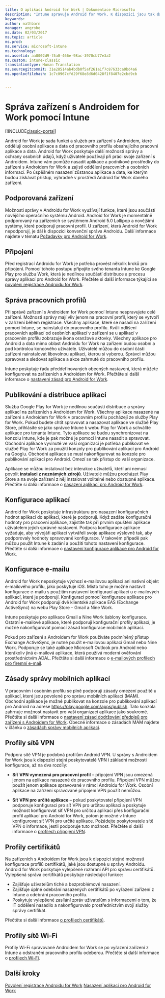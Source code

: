 ```yaml
---
title: O aplikaci Android for Work | Dokumentace Microsoftu
description: "Intune spravuje Android for Work. K dispozici jsou tak další možnosti správy a ochrany osobních údajů, když uživatelé používají při práci svoje zařízení s Androidem."
keywords: 
author: nathbarn
manager: angrobe
ms.date: 02/03/2017
ms.topic: article
ms.prod: 
ms.service: microsoft-intune
ms.technology: 
ms.assetid: aa0002d9-f5a0-466e-98ac-3970cb77e3a2
ms.custom: intune-classic
translationtype: Human Translation
ms.sourcegitcommit: 31e28514ab4bdb0f5af261a1f7c87633ca0bd4a6
ms.openlocfilehash: 1c7c0967cfd29f68e8d6d0428f1f8407e2cbd9cb


---
```


# <a name="manage-android-for-work-devices-with-intune"></a>Správa zařízení s Androidem for Work pomocí Intune

[!INCLUDE[classic-portal](../includes/classic-portal.md)]

Android for Work je sada funkcí a služeb pro zařízení s Androidem, které oddělují osobní aplikace a data od pracovního profilu obsahujícího pracovní aplikace a data. Android for Work poskytuje další možnosti správy a ochrany osobních údajů, když uživatelé používají při práci svoje zařízení s Androidem. Intune vám pomůže nasadit aplikace a podnikové prostředky do zařízení s Androidem for Work a zajistí oddělení pracovních a osobních informací. Po úspěšném nasazení zůstanou aplikace a data, ke kterým budou získávat přístup, výhradně v prostředí Android for Work daného zařízení.

## <a name="supported-devices"></a>Podporovaná zařízení

Možnosti správy v Androidu for Work využívají funkce, které jsou součástí novějšího operačního systému Android. Android for Work je momentálně podporovaný na zařízeních se systémem Android 5.0 Lollipop a novějšími systémy, které podporují pracovní profil. U zařízení, která Android for Work nepodporují, je dál k dispozici konvenční správa Androidu. Další informace najdete v tématu [Požadavky pro Android for Work](https://support.google.com/work/android/answer/6174145?hl=en&ref_topic=6151012).

## <a name="onboarding"></a>Připojení

Před registrací Androidu for Work je potřeba provést několik kroků pro připojení. Pomocí tohoto postupu připojíte svého tenanta Intune ke Google Play pro službu Work, která je nedílnou součástí distribuce a procesu správy aplikací pro Android for Work. Přečtěte si další informace týkající se [povolení registrace Androidu for Work](https://docs.microsoft.com/intune/deploy-use/set-up-android-for-work).

## <a name="work-profile-management"></a>Správa pracovních profilů

Při správě zařízení s Androidem for Work pomocí Intune nespravujete celé zařízení. Možnosti správy mají vliv jenom na pracovní profil, který se vytvoří v zařízení během registrace. Všechny aplikace, které se nasadí na zařízení pomocí Intune, se nainstalují do pracovního profilu. Kvůli odlišení pracovních aplikací od osobních aplikací v zařízení se u aplikací v pracovním profilu zobrazuje ikona oranžové aktovky. Všechny aplikace pro Android a data mimo oblast Androidu for Work na zařízení budou osobní a pod kontrolou koncového uživatele. Uživatelé můžou do osobní části zařízení nainstalovat libovolnou aplikaci, kterou si vyberou. Správci můžou spravovat a sledovat aplikace a akce zahrnuté do pracovního profilu.

Intune poskytuje řadu předdefinovaných obecných nastavení, která můžete konfigurovat na zařízeních s Androidem for Work. Přečtěte si další informace o [nastavení zásad pro Android for Work](android-for-work-policy-settings-in-microsoft-intune.md).

## <a name="app-publishing-and-distribution"></a>Publikování a distribuce aplikací

Služba Google Play for Work je nedílnou součástí distribuce a správy aplikací na zařízeních s Androidem for Work. Všechny aplikace nasazené na zařízení s Androidem for Work v pracovním profilu pocházejí ze služby Play for Work. Pokud budete chtít spravovat a nasazovat aplikace ve službě Play Store, přihlásíte se jako správce Intune k webu Play for Work a schválíte aplikace pro tenanta Intune. Tyto aplikace se budou synchronizovat na konzolu Intune, kde je pak možné je pomocí Intune nasadit a spravovat. Obchodní aplikace vyvinuté ve vaší organizaci je potřeba publikovat ve službě Play for Work za použití konzoly pro publikování aplikací pro Android na Googlu. Obchodní aplikace se musí nakonfigurovat na konzole pro publikování aplikací pro Android. Omezí se tak přístup do vaší organizace.

Aplikace se můžou instalovat bez interakce uživatelů, kteří ani nemusí povolit **instalaci z neznámých zdrojů**. Uživatelé můžou procházet Play Store a na svoje zařízení z něj instalovat volitelné nebo dostupné aplikace. Přečtěte si další informace o [nasazení aplikací pro Android for Work](https://docs.microsoft.com/intune/deploy-use/android-for-work-apps).

## <a name="app-configuration"></a>Konfigurace aplikací

Android for Work poskytuje infrastrukturu pro nasazení konfiguračních hodnot aplikací do aplikací, které je podporují. Když zadáte konfigurační hodnoty pro pracovní aplikace, zajistíte tak při prvním spuštění aplikace uživatelem jejich správné nastavení. Podpora konfigurace aplikace vyžaduje, aby vývojáři aplikací vytvářeli svoje aplikace výslovně tak, aby podporovaly hodnoty spravované konfigurace. V takovém případě pak můžou použít Intune k zadání a použití tohoto nastavení konfigurace. Přečtěte si další informace o [nastavení konfigurace aplikace pro Android for Work](afw-app-configuration-policy.md).

## <a name="email-configuration"></a>Konfigurace e-mailu

Android for Work neposkytuje výchozí e-mailovou aplikaci ani nativní objekt e-mailového profilu, jako poskytuje iOS. Místo toho je možné nastavit konfigurace e-mailu s použitím nastavení konfigurací aplikací u e-mailových aplikací, které je podporují. Konfiguraci pomocí konfigurace aplikace pro Android for Work podporují dvě klientské aplikace EAS (Exchange ActiveSync) na webu Play Store – Gmail a Nine Work.

Intune poskytuje pro aplikace Gmail a Nine Work šablony konfigurace. Ostatní e-mailové aplikace, které podporují konfigurační profily aplikací, je možné nakonfigurovat pomocí zásad konfigurace mobilních aplikací.

Pokud pro zařízení s Androidem for Work používáte podmíněný přístup Exchange ActiveSync, je nutné použít e-mailovou aplikaci Gmail nebo Nine Work. Podporuje se také aplikace Microsoft Outlook pro Android nebo kterákoliv jiná e-mailová aplikace, která používá moderní ověřování prostřednictvím ADAL. Přečtěte si další informace o [e-mailových profilech pro firemní e-mail](configure-access-to-corporate-email-using-email-profiles-with-microsoft-intune.md).

## <a name="mobile-app-management-policies"></a>Zásady správy mobilních aplikací

V pracovním i osobním profilu se plně podporují zásady omezení použité u aplikací, které jsou povolené pro správu mobilních aplikací (MAM). Obchodní aplikace je možné publikovat na konzole pro publikování aplikací pro Android na adrese https://play.google.com/apps/publish. Tato konzola zahrnuje možnost nastavit pro vaši organizaci aplikace jako soukromé. Přečtěte si další informace o [nastavení zásad dodržování předpisů pro zařízení s Androidem for Work](afw-compliance-policy-settings-in-microsoft-intune.md). Obecné informace o zásadách MAM najdete v článku o [zásadách správy mobilních aplikací](protect-app-data-using-mobile-app-management-policies-with-microsoft-intune.md).

## <a name="vpn-profiles"></a>Profily sítě VPN

Podpora sítě VPN je podobná profilům Android VPN. U správy s Androidem for Work jsou k dispozici stejní poskytovatelé VPN i základní možnosti konfigurace, až na dva rozdíly:

-  **Síť VPN vymezená pro pracovní profil** – připojení VPN jsou omezená jenom na aplikace nasazené do pracovního profilu. Připojení VPN můžou použít jenom aplikace spravované v rámci Androidu for Work. Osobní aplikace na zařízení spravované připojení VPN použít nemůžou.

-  **Síť VPN pro určité aplikace** – pokud poskytovatel připojení VPN podporuje konfiguraci pro síť VPN pro určitou aplikaci a poskytuje možnost konfigurovat síť VPN pro určitou aplikaci přes konfigurační profil aplikací pro Android for Work, potom je možné v Intune konfigurovat síť VPN pro určité aplikace. Požádejte poskytovatele sítě VPN o informace, jestli podporuje tuto možnost. Přečtěte si další informace o [profilech připojení VPN](vpn-connections-in-microsoft-intune.md).

## <a name="certificate-profiles"></a>Profily certifikátů

Na zařízeních s Androidem for Work jsou k dispozici stejné možnosti konfigurace profilů certifikátů, jaké jsou dostupné u správy Androidu. Android for Work poskytuje vylepšené rozhraní API pro správu certifikátů. Vylepšená správa certifikátů poskytuje následující funkce:

- Zajišťuje uživatelům tiché a bezproblémové nasazení.
-  Zajišťuje úplné odebrání nasazených certifikátů po vyřazení zařízení z Intune a odebrání pracovního profilu.
-  Poskytuje vylepšené zasílání zpráv uživatelům s informacemi o tom, že IT oddělení nasadilo a nakonfigurovalo prostřednictvím svojí služby správy certifikát.

Přečtěte si další informace [o profilech certifikátů](secure-resource-access-with-certificate-profiles.md).

## <a name="wi-fi-profiles"></a>Profily sítě Wi-Fi

Profily Wi-Fi spravované Androidem for Work se po vyřazení zařízení z Intune a odstranění pracovního profilu odeberou. Přečtěte si další informace o [profilech Wi-Fi](wi-fi-connections-in-microsoft-intune.md).

## <a name="next-steps"></a>Další kroky
[Povolení registrace Androidu for Work](https://docs.microsoft.com/en-us/intune/deploy-use/set-up-android-for-work)
[Nasazení aplikací pro Android for Work](https://docs.microsoft.com/en-us/intune/deploy-use/android-for-work-apps)



<!--HONumber=Feb17_HO1-->


